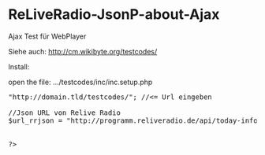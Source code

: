 ReLiveRadio-JsonP-about-Ajax
============================

Ajax Test für WebPlayer


Siehe auch: http://cm.wikibyte.org/testcodes/


Install:

open the file:
.../testcodes/inc/inc.setup.php

<pre>
<?php
/**
*
*  TESTSYSTEM für Relive ausgabe über Ajax & JsonP
*
*	@Developer: Michael McCouman jr.
*	@Mail: Support@wikibyte.org
* 	@Version: 0.1.a
*
*/


//Install Url des Packetes
global $url_plugin;
$url_plugin = <span style="color:#f00;">"http://domain.tld/testcodes/"</span>; //<= Url eingeben

//Json URL von Relive Radio
$url_rrjson = "http://programm.reliveradio.de/api/today-info";


?>
</pre>
